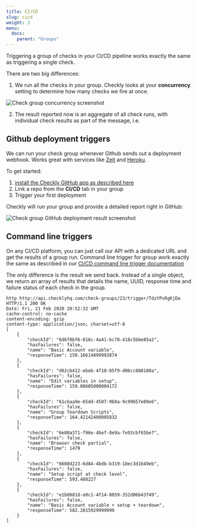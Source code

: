 ```yaml
---
title: CI/CD
slug: cicd
weight: 3
menu:
  docs:
    parent: "Groups"
---
```


Triggering a group of checks in your CI/CD pipeline works exactly the same as triggering a single check. 

There are two big differences:

1. We run all the checks in your group. Checkly looks at your **concurrency** setting to determine how many checks we
fire at once.

![Check group concurrency screenshot](/docs/images/groups/group-concurrency.png)

2. The result reported now is an aggregate of all check runs, with individual check results as part of the message, i.e.


## Github deployment triggers

We can run your check group whenever Github sends out a deployment webhook. Works great with services like 
[Zeit](https://zeit.co) and [Heroku](https://heroku.com).

To get started:
 1. [install the Checkly GitHub app as described here](/docs/cicd/github/)
 2. Link a repo from the **CI/CD** tab in your group
 3. Trigger your first deployment
 
Checkly will run your group and provide a detailed report right in GitHub:

 ![Check group GitHub deployment result screenshot](/docs/images/groups/group-cicd-github.png)

## Command line triggers

On any CI/CD platform, you can just call our API with a dedicated URL and get the results of a group run.
Command line trigger for group work exactly the same as described in our [CI/CD command line trigger documentation](/docs/cicd/trigger/) 

The only difference is the result we send back. Instead of a single object, we return an array of results that details the
name, UUID, response time and failure status of each check in the group.

```
http http://api.checklyhq.com/check-groups/23/trigger/TdzYPsRgKjDa
HTTP/1.1 200 OK
Date: Fri, 21 Feb 2020 20:52:32 GMT
cache-control: no-cache
content-encoding: gzip
content-type: application/json; charset=utf-8
[
    {
        "checkId": "6d6f0bf6-816c-4a41-bc70-418c5bbe85a2",
        "hasFailures": false,
        "name": "Basic Account variable",
        "responseTime": 150.16614899993874
    },
    {
        "checkId": "d02cb412-ebeb-4f10-85f9-d06cc808180a",
        "hasFailures": false,
        "name": "Edit variables in setup",
        "responseTime": 159.08605000004172
    },
    {
        "checkId": "61cbaa9e-65dd-4507-968a-9c99657e09e6",
        "hasFailures": false,
        "name": "Group Teardown Scripts",
        "responseTime": 164.42142400005832
    },
    {
        "checkId": "6e80a371-f96e-4bef-8e9a-fe93cbf65be7",
        "hasFailures": false,
        "name": "Browser check partial",
        "responseTime": 1479
    },
    {
        "checkId": "6608d223-6d84-4bdb-b319-18ec3d1649eb",
        "hasFailures": false,
        "name": "Setup script at check level",
        "responseTime": 593.488227
    },
    {
        "checkId": "e1b0881d-e0c1-4f14-8059-352d06b43f49",
        "hasFailures": false,
        "name": "Basic Account variable + setup + teardown",
        "responseTime": 582.2815929999999
    }
]
```
 
